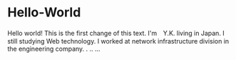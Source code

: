 # Hello-World
Hello world!
This is the first change of this text.
I'm　Y.K. living in Japan.
I still studying Web technology.
I worked at network infrastructure division in the engineering company.
.
..
...

